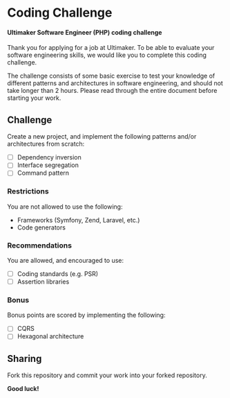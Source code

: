 # Coding Challenge
#### Ultimaker Software Engineer (PHP) coding challenge

Thank you for applying for a job at Ultimaker. To be able to evaluate your software engineering skills, we would like you to complete this coding challenge. 

The challenge consists of some basic exercise to test your knowledge of different patterns and architectures in software engineering, and should not take longer than 2 hours. Please read through the entire document before starting your work.

## Challenge
Create a new project, and implement the following patterns and/or architectures from scratch:
- [ ] Dependency inversion
- [ ] Interface segregation
- [ ] Command pattern

### Restrictions
You are not allowed to use the following:
- Frameworks (Symfony, Zend, Laravel, etc.)
- Code generators

### Recommendations
You are allowed, and encouraged to use:
- [ ] Coding standards (e.g. PSR)
- [ ] Assertion libraries

### Bonus
Bonus points are scored by implementing the following:
- [ ] CQRS
- [ ] Hexagonal architecture

## Sharing
Fork this repository and commit your work into your forked repository. 

**Good luck!**
